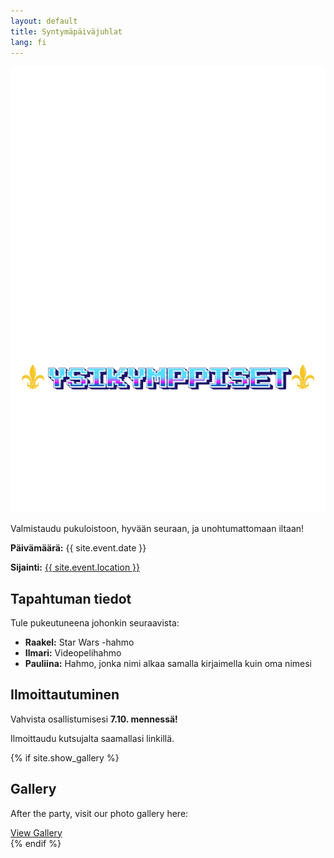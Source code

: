 ```yaml
---
layout: default
title: Syntymäpäiväjuhlat
lang: fi
---
```


<div class="hero-bg"></div>  <!-- New hero background container -->
<div class="hero">
  <img src="/assets/YSIKYMPPISTEN MAINOS (2).png" alt="Syntymäpäiväjuhlat" class="party-title">
  <p>Valmistaudu pukuloistoon, hyvään seuraan, ja unohtumattomaan iltaan!</p>
  <p><strong>Päivämäärä:</strong> {{ site.event.date }}</p>
  <p><strong>Sijainti:</strong> 
    <a href="{{ site.event.location_url }}"> {{ site.event.location }}</a></p>
</div>

<div class="invitation">
  <h2>Tapahtuman tiedot</h2>
  <p>Tule pukeutuneena johonkin seuraavista:</p>
  <ul>
    <li><strong>Raakel:</strong> Star Wars -hahmo</li>
    <li><strong>Ilmari:</strong> Videopelihahmo</li>
    <li><strong>Pauliina:</strong> Hahmo, jonka nimi alkaa samalla kirjaimella kuin oma nimesi</li>
  </ul>
</div>

<div class="rsvp">
  <h2>Ilmoittautuminen</h2>
  <p>Vahvista osallistumisesi <strong>7.10. mennessä!</strong></p>
  <p>Ilmoittaudu kutsujalta saamallasi linkillä.</p>
</div>

{% if site.show_gallery %}

<div class="gallery">
  <h2>Gallery</h2>
  <p>After the party, visit our photo gallery here:</p>
  <a href="{{ site.gallery_link }}" class="button">View Gallery</a>
</div>
{% endif %}
